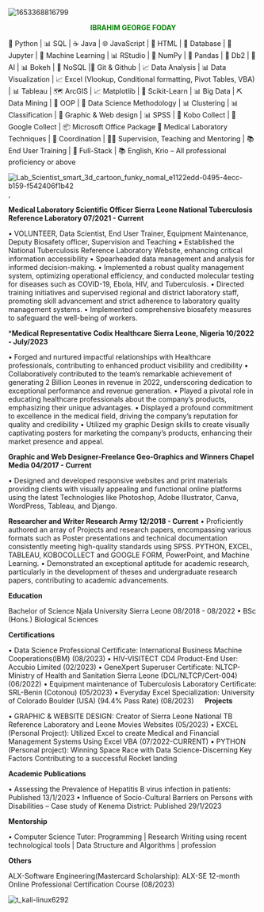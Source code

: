 ![1653368816799](https://github.com/ibrahimgeorgefoday/ibrahimgeorgefoday/assets/122330387/7d1f3f6a-ffbe-4e07-b9f5-2298f04b4e46)
<p align="center"><b><font color="green">IBRAHIM GEORGE FODAY</font></b></p>

🐍 Python | 📊 SQL | ☕ Java | 🌐 JavaScript | 📝 HTML | 📂 Database | 📔 Jupyter | 🤖 Machine Learning | 📊 RStudio | 🧮 NumPy | 🐼 Pandas | 🏢 Db2 | 🤖 AI | 📊 Bokeh | 🚫 NoSQL |📜 Git & Github | 📈 Data Analysis | 📊 Data Visualization | 📈 Excel (Vlookup, Conditional formatting, Pivot Tables, VBA) | 📊 Tableau | 🗺️ ArcGIS | 📈 Matplotlib | 🧠 Scikit-Learn | 📊 Big Data | ⛏️ Data Mining | 🧪 OOP | 🧪 Data Science Methodology | 📊 Clustering | 📊 Classification | 🎨 Graphic & Web design | 📊 SPSS | 📱 Kobo Collect | 📱 Google Collect | 📦 Microsoft Office Package 🔬 Medical Laboratory Techniques | 🤝 Coordination | 🧑‍🏫 Supervision, Teaching and Mentoring | 📚 End User Training | 💼 Full-Stack | 📚 English, Krio – All professional proficiency or above

![Lab_Scientist_smart_3d_cartoon_funky_nomal_e1122edd-0495-4ecc-b159-f542406f1b42](https://github.com/ibrahimgeorgefoday/ibrahimgeorgefoday/assets/122330387/d8d597ad-a266-417f-b697-9318fbf6a01f),

**Medical Laboratory Scientific Officer		Sierra Leone National Tuberculosis Reference Laboratory 07/2021 - Current**

•  VOLUNTEER, Data Scientist, End User Trainer, Equipment Maintenance, Deputy Biosafety officer, Supervision and Teaching
•   Established the National Tuberculosis Reference Laboratory Website, enhancing critical information accessibility
•   Spearheaded data management and analysis for informed decision-making.
•   Implemented a robust quality management system, optimizing operational efficiency, and conducted molecular testing for diseases such as COVID-19, Ebola, HIV, and Tuberculosis.
•   	Directed training initiatives and supervised regional and district laboratory staff, promoting skill advancement and strict adherence to laboratory quality management systems.
•   Implemented comprehensive biosafety measures to safeguard the well-being of workers.

***Medical Representative	 Codix Healthcare   Sierra Leone, Nigeria	10/2022 - July/2023**

•   Forged and nurtured impactful relationships with Healthcare professionals, contributing to enhanced product visibility and credibility
•   Collaboratively contributed to the team’s remarkable achievement of generating 2 Billion Leones in revenue in 2022, underscoring  dedication to exceptional performance and revenue generation.
•   Played a pivotal role in educating healthcare professionals about the company’s products, emphasizing their unique advantages.
•   Displayed a profound commitment to excellence in the medical field, driving the company’s reputation for quality and credibility
•   Utilized my graphic Design skills to create visually captivating posters for marketing the company’s products, enhancing their market presence and appeal.

**Graphic and Web Designer-Freelance	Geo-Graphics and Winners Chapel Media		04/2017 - Current**

•   Designed and developed responsive websites and print materials providing clients with visually appealing and functional online platforms using the latest Technologies like Photoshop, Adobe Illustrator, Canva, WordPress, Tableau, and Django.

**Researcher and Writer		Research Army		12/2018 - Current**
•   Proficiently authored an array of Projects and research papers, encompassing various formats such as Poster presentations and technical documentation consistently meeting high-quality standards using SPSS. PYTHON, EXCEL, TABLEAU, KOBOCOLLECT and GOOGLE FORM, PowerPoint, and Machine Learning.
•   Demonstrated an exceptional aptitude for academic research, particularly in the development of theses and undergraduate research papers, contributing to academic advancements.


**Education**

Bachelor of Science		Njala University	Sierra Leone	08/2018 - 08/2022
•  BSc (Hons.) Biological Sciences

**Certifications**

•   Data Science Professional Certificate: International Business Machine Cooperations(IBM) (08/2023)
•   HIV-VISITECT CD4 Product-End User: Accubio Limited (02/2023)
•   GeneXpert Superuser Certificate: NLTCP-Ministry of Health and Sanitation Sierra Leone (DCL/NLTCP/Cert-004) (06/2022)
•   Equipment maintenance of Tuberculosis Laboratory Certificate: SRL-Benin (Cotonou) (05/2023)
•   Everyday Excel Specialization: University of Colorado Boulder (USA) (94.4% Pass Rate) (08/2023)
 
**Projects**

•   GRAPHIC & WEBSITE DESIGN: Creator of Sierra Leone National TB Reference Laboratory and Leone Movies Websites (05/2023)
•   EXCEL (Personal Project): Utilized Excel to create Medical and Financial Management Systems Using Excel VBA (07/2022-CURRENT)
•   PYTHON (Personal project): Winning Space Race with Data Science-Discerning Key Factors Contributing to a successful Rocket landing 

**Academic Publications**

•   Assessing the Prevalence of Hepatitis B virus infection in patients: Published 13/1/2023 
•   Influence of Socio-Cultural Barriers on Persons with Disabilities – Case study of Kenema District: Published 29/1/2023

**Mentorship**

•   Computer Science Tutor: Programming | Research Writing using recent technological tools | Data Structure and Algorithms | profession

**Others**

ALX-Software Engineering(Mastercard Scholarship):  ALX-SE 12-month Online Professional Certification Course (08/2023)


![t_kali-linux6292](https://github.com/ibrahimgeorgefoday/ibrahimgeorgefoday/assets/122330387/c1db3941-bc05-4fcd-8fd4-409b9d2d8d48)






